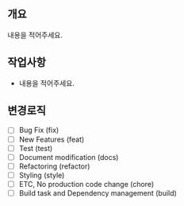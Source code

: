 ## 개요
내용을 적어주세요.

## 작업사항
- 내용을 적어주세요.

## 변경로직

- [ ] Bug Fix (fix)
- [ ] New Features (feat)
- [ ] Test (test)
- [ ] Document modification (docs)
- [ ] Refactoring (refactor)
- [ ] Styling (style)
- [ ] ETC, No production code change (chore)
- [ ] Build task and Dependency management (build)
